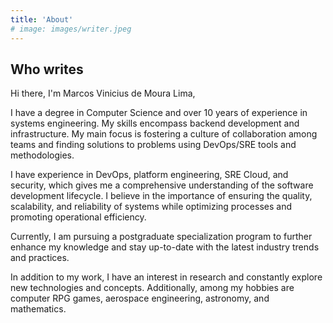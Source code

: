 ```yaml
---
title: 'About'
# image: images/writer.jpeg
---
```


## Who writes

Hi there, I'm Marcos Vinicius de Moura Lima,
 
I have a degree in Computer Science and over 10 years of experience in systems engineering. My skills encompass backend development and infrastructure. My main focus is fostering a culture of collaboration among teams and finding solutions to problems using DevOps/SRE tools and methodologies.

I have experience in DevOps, platform engineering, SRE Cloud, and security, which gives me a comprehensive understanding of the software development lifecycle. I believe in the importance of ensuring the quality, scalability, and reliability of systems while optimizing processes and promoting operational efficiency.

Currently, I am pursuing a postgraduate specialization program to further enhance my knowledge and stay up-to-date with the latest industry trends and practices.

In addition to my work, I have an interest in research and constantly explore new technologies and concepts. Additionally, among my hobbies are computer RPG games, aerospace engineering, astronomy, and mathematics.